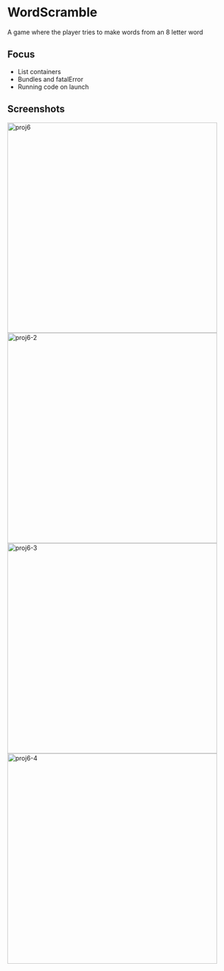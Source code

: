 # WordScramble
A game where the player tries to make words from an 8 letter word

## Focus
* List containers
* Bundles and fatalError
* Running code on launch

## Screenshots

<p float="left">
  <img width="473" alt="proj6" src="https://user-images.githubusercontent.com/29722295/195961075-bda8faff-5dc9-4a54-840c-e2fe8884ad09.png">
  <img width="473" alt="proj6-2" src="https://user-images.githubusercontent.com/29722295/195961092-47e6aa94-d929-41e7-881c-9799c4aeca5f.png">
  <img width="473" alt="proj6-3" src="https://user-images.githubusercontent.com/29722295/195961016-f7e39996-0aa4-417d-a047-e8e0bfb913a2.png">
  <img width="473" alt="proj6-4" src="https://user-images.githubusercontent.com/29722295/195961046-89d4a17d-dbd7-4421-8a88-69cbb512f4db.png">
</p>
